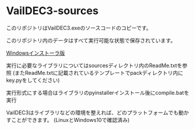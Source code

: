 # VailDEC3-sources

このリポジトリはVailDEC3.exeのソースコードのコピーです。

このリポジトリ内のデータはすべて実行可能な状態で保存されています。

<a href="https://github.com/Vail-Zero/VailDEC3-sources/releases/tag/1.0.0">Windowsインストーラ版</a>


実行に必要なライブラリについてはsourcesディレクトリ内のReadMe.txtを参照
(またReadMe.txtに記載されているテンプレートでpackディレクトリ内にkey.pyをしてください)

実行形式にする場合はライブラリのpyinstallerインストール後にcompile.batを実行

VailDEC3はライブラリなどの環境を整えれば、どのプラットフォームでも動かすことができます。
(LinuxとWindows10で確認済み)

